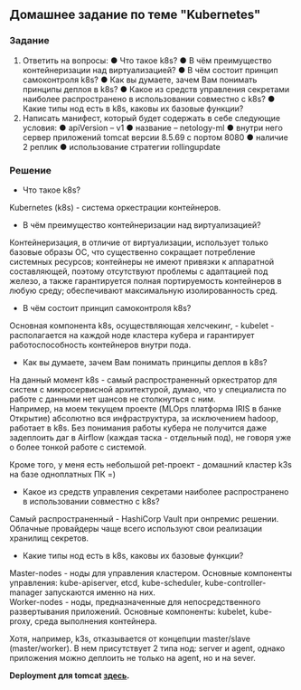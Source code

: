 ## Домашнее задание по теме "Kubernetes"

### Задание

1. Ответить на вопросы: ● Что такое k8s? ● В чём преимущество контейнеризации над виртуализацией? ● В чём состоит принцип самоконтроля k8s? ● Как вы думаете, зачем Вам понимать принципы деплоя в k8s? ● Какое из средств управления секретами наиболее распространено в использовании совместно с k8s? ● Какие типы нод есть в k8s, каковы их базовые функции?
2. Написать манифест, который будет содержать в себе следующие условия: ● apiVersion – v1 ● название – netology-ml ● внутри него сервер приложений tomcat версии 8.5.69 с портом 8080 ● наличие 2 реплик ● использование стратегии rollingupdate

### Решение

* Что такое k8s?

Kubernetes (k8s) - система оркестрации контейнеров.

* В чём преимущество контейнеризации над виртуализацией?

Контейнеризация, в отличие от виртуализации, использует только базовые образы ОС, что существенно сокращает потребление системных ресурсов; контейнеры не имеют привязки к аппаратной составляющей, поэтому отсутствуют проблемы с адаптацией под железо, а также гарантируется полная портируемость контейнеров в любую среду; обеспечивают максимальную изолированность сред.

* В чём состоит принцип самоконтроля k8s?

Основная компонента k8s, осуществляющая хелсчекинг, - kubelet - располагается на каждой ноде кластера кубера и гарантирует работоспособность контейнеров внутри пода.

* Как вы думаете, зачем Вам понимать принципы деплоя в k8s?


На данный момент k8s - самый распространенный оркестратор для систем с микросервисной архитектурой, думаю, что у специалиста по работе с данными нет шансов не столкнуться с ним.\
Например, на моем текущем проекте (MLOps платформа IRIS в банке Открытие) абсолютно вся инфраструктура, за исключением hadoop, работает в k8s. Без понимания работы кубера не получится даже задеплоить даг в Airflow (каждая таска - отдельный под), не говоря уже о более тонкой работе с системой.

Кроме того, у меня есть небольшой pet-проект - домашний кластер k3s на базе одноплатных ПК =)

* Какое из средств управления секретами наиболее распространено в использовании совместно с k8s?

Самый распространенный - HashiСorp Vault при онпремис решении. Облачные провайдеры чаще всего используют свои реализации хранилищ секретов.

* Какие типы нод есть в k8s, каковы их базовые функции?

Master-nodes - ноды для управления кластером. Основные компоненты управления: kube-apiserver, etcd, kube-scheduler, kube-controller-manager запускаются именно на них.\
Worker-nodes - ноды, предназначенные для непосредственного развертывания приложений. Основные компоненты: kubelet, kube-proxy, среда выполнения контейнера.

Хотя, например, k3s, отказывается от концепции master/slave (master/worker). В нем присутствует 2 типа нод: server и agent, однако приложения можно деплоить не только на agent, но и на sever.

**Deployment для tomcat [здесь](http://example.com).**